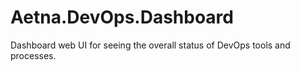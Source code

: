 # Aetna.DevOps.Dashboard
Dashboard web UI for seeing the overall status of DevOps tools and processes.

